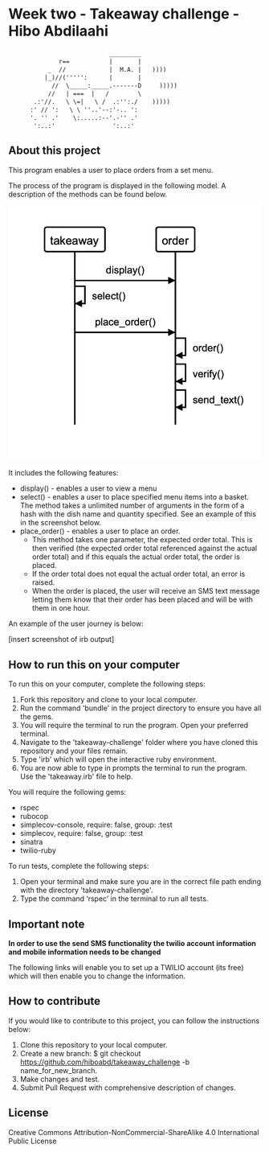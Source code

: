 Week two - Takeaway challenge - Hibo Abdilaahi
==================
```
                            _________
              r==           |       |
           _  //            |  M.A. |   ))))
          |_)//(''''':      |       |
            //  \_____:_____.-------D     )))))
           //   | ===  |   /        \
       .:'//.   \ \=|   \ /  .:'':./    )))))
      :' // ':   \ \ ''..'--:'-.. ':
      '. '' .'    \:.....:--'.-'' .'
       ':..:'                ':..:'

 ```

About this project
-------
This program enables a user to place orders from a set menu.

The process of the program is displayed in the following model. A description of the methods can be found below.

![Takeaway program model](program_model.png)

It includes the following features:

  * display() - enables a user to view a menu
  * select() - enables a user to place specified menu items into a basket. The method takes a unlimited number of arguments in the form of a hash with the dish name and quantity specified. See an example of this in the screenshot below.
  * place_order() - enables a user to place an order.
      * This method takes one parameter, the expected order total. This is then verified (the expected order total referenced against the actual order total) and if this equals the actual order total, the order is placed.
      * If the order total does not equal the actual order total, an error is raised.
      * When the order is placed, the user will receive an SMS text message letting them know that their order has been placed and will be with them in one hour.

An example of the user journey is below:

[insert screenshot of irb output]


How to run this on your computer
-----

To run this on your computer, complete the following steps:

1. Fork this repository and clone to your local computer.
2. Run the command 'bundle' in the project directory to ensure you have all the gems.
3. You will require the terminal to run the program. Open your preferred terminal.
4. Navigate to the 'takeaway-challenge' folder where you have cloned this repository and your files remain.
5. Type 'irb' which will open the interactive ruby environment.
6. You are now able to type in prompts the terminal to run the program. Use the 'takeaway.irb' file to help.

You will require the following gems:

* rspec
* rubocop
* simplecov-console, require: false, group: :test
* simplecov, require: false, group: :test
* sinatra
* twilio-ruby

To run tests, complete the following steps:

1. Open your terminal and make sure you are in the correct file path ending with the directory 'takeaway-challenge'.
2. Type the command ‘rspec’ in the terminal to run all tests.

Important note
-----

**In order to use the send SMS functionality the twilio account information and mobile information needs to be changed**

The following links will enable you to set up a TWILIO account (its free) which will then enable you to change the information.

How to contribute
-----

If you would like to contribute to this project, you can follow the instructions below:

1. Clone this repository to your local computer.
2. Create a new branch: $ git checkout https://github.com/hiboabd/takeaway_challenge -b name_for_new_branch.
3. Make changes and test.
4. Submit Pull Request with comprehensive description of changes.

License
-----

Creative Commons Attribution-NonCommercial-ShareAlike 4.0 International Public License

